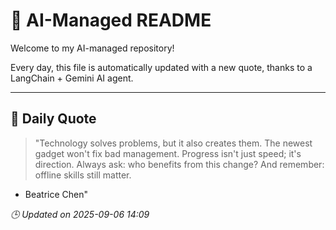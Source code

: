 # 🧠 AI-Managed README

Welcome to my AI-managed repository!

Every day, this file is automatically updated with a new quote, thanks to a LangChain + Gemini AI agent.

---

## 📅 Daily Quote

> "Technology solves problems, but it also creates them.
The newest gadget won't fix bad management.
Progress isn't just speed; it's direction.
Always ask: who benefits from this change?
And remember: offline skills still matter.

- Beatrice Chen"

*🕒 Updated on 2025-09-06 14:09*